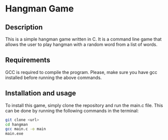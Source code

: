 # Hangman Game

## Description

This is a simple hangman game written in C. It is a command line game that allows the user to play hangman with a random word from a list of words.

## Requirements

GCC is required to compile the program. Please, make sure you have gcc installed before running the above commands.

## Installation and usage

To install this game, simply clone the repository and run the main.c file. This can be done by running the following commands in the terminal:

```bash
git clone <url>
cd hangman
gcc main.c -o main
main.exe
```

